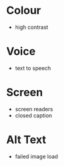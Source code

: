 # Colour

- high contrast

# Voice

- text to speech

# Screen

- screen readers
- closed caption

# Alt Text

- failed image load

